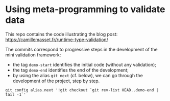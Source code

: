 # Using meta-programming to validate data

This repo contains the code illustrating the blog post: https://camillemasset.fr/runtime-type-validation/

The commits correspond to progressive steps in the development of the mini validation framework:
- the tag `demo-start` identifies the initial code (without any validation);
- the tag `demo-end` identifies the end of the development;
- by using the alias `git next` (cf. below), we can go through the development of the project, step by step.

```shell
git config alias.next '!git checkout `git rev-list HEAD..demo-end | tail -1`'
```
